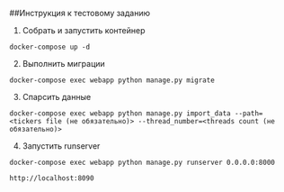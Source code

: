 ##Инструкция к тестовому заданию

1. Собрать и запустить контейнер
```
docker-compose up -d
```

2. Выполнить миграции
```
docker-compose exec webapp python manage.py migrate
```

3. Спарсить данные
```
docker-compose exec webapp python manage.py import_data --path=<tickers file (не обязательно)> --thread_number=<threads count (не обязательно)>
```

4. Запустить runserver
```
docker-compose exec webapp python manage.py runserver 0.0.0.0:8000
```

```
http://localhost:8090
```